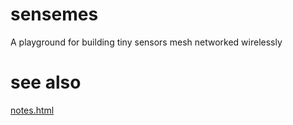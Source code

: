 sensemes
========

A playground for building tiny sensors mesh networked wirelessly

see also
========
[notes.html](file:///notes.html)
